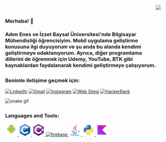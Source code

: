 <p align="right">
  <a href="https://hits.seeyoufarm.com"><img src="https://hits.seeyoufarm.com/api/count/incr/badge.svg?url=https%3A%2F%2Fgithub.com%2Fenesaks%2F&count_bg=%2379C83D&title_bg=%23555555&icon=counter-strike.svg&icon_color=%23DFDFDF&title=hits&edge_flat=false"/></a>
</p>


### Merhaba! 👋

<h3>Adım Enes ve İzzet Baysal Üniversitesi'nde Bilgisayar Mühendisliği öğrencisiyim. Mobil uygulama geliştirme konusuna ilgi duyuyorum ve şu anda bu alanda kendimi geliştirmeye odaklanıyorum. Ayrıca, diğer programlama dillerini de öğrenmek için Udemy, YouTube, BTK gibi kaynaklardan faydalanarak kendimi geliştirmeye çalışıyorum.</h3>

<h2 align="left"></h2>


<h3>Benimle iletişime geçmek için:</h3>

[![LinkedIn](https://img.shields.io/badge/LinkedIn-0077B5?style=for-the-badge&logo=linkedin&logoColor=white)](https://www.linkedin.com/in/enes-aksu-66b28b220/) 
[![Gmail](https://img.shields.io/badge/Gmail-D14836?style=for-the-badge&logo=gmail&logoColor=white)](mailto:en29ak@gmail.com)
[![Instagram](https://img.shields.io/badge/Instagram-000000?style=for-the-badge&logo=Instagram&logoColor=whit)](https://www.instagram.com/enes.aks29) 
[![Web Sitesi](https://img.shields.io/badge/Web%20Sitesi-000000?style=for-the-badge&logo=E&logoColor=white)](https://enesaks.github.io)
[![HackerRank](https://img.shields.io/badge/HackerRank-2EC866?style=for-the-badge&logo=HackerRank&logoColor=white)](https://www.hackerrank.com/enes_aks29?hr_r=1)




![snake gif](https://github.com/enesaks/enesaks/blob/output/github-contribution-grid-snake.gif)


<h2 align="left"></h2>


<h3 align="left">Languages and Tools:</h3>
<p align="left"> <a href="https://developer.android.com" target="_blank" rel="noreferrer"> <img src="https://raw.githubusercontent.com/devicons/devicon/master/icons/android/android-original-wordmark.svg" alt="android" width="40" height="40"/> </a> <a href="https://www.cprogramming.com/" target="_blank" rel="noreferrer"> <img src="https://raw.githubusercontent.com/devicons/devicon/master/icons/c/c-original.svg" alt="c" width="40" height="40"/> </a> <a href="https://www.w3schools.com/cs/" target="_blank" rel="noreferrer"> <img src="https://raw.githubusercontent.com/devicons/devicon/master/icons/csharp/csharp-original.svg" alt="csharp" width="40" height="40"/> </a> <a href="https://firebase.google.com/" target="_blank" rel="noreferrer"> <img src="https://www.vectorlogo.zone/logos/firebase/firebase-icon.svg" alt="firebase" width="40" height="40"/> </a> <a href="https://www.java.com" target="_blank" rel="noreferrer"> <img src="https://raw.githubusercontent.com/devicons/devicon/master/icons/java/java-original.svg" alt="java" width="40" height="40"/> </a> <a href="https://www.python.org" target="_blank" rel="noreferrer"> <img src="https://raw.githubusercontent.com/devicons/devicon/master/icons/python/python-original.svg" alt="python" width="40" height="40"/> </a> <a href="https://kotlinlang.org" target="_blank" rel="noreferrer"> <img src="https://raw.githubusercontent.com/devicons/devicon/master/icons/kotlin/kotlin-original.svg" alt="kotlin" width="40" height="40"/> </a></p>


